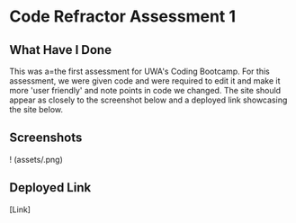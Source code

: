 # Code Refractor Assessment 1

## What Have I Done
This was a=the first assessment for UWA's Coding Bootcamp. For this assessment, we were 
given code and were required to edit it and make it more 'user friendly' and note
points in code we changed. The site should appear as closely to the screenshot below and
a deployed link showcasing the site below. 

## Screenshots 
! (assets/.png)

## Deployed Link
[Link]
